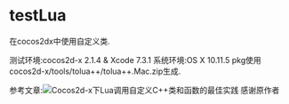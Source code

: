 # testLua
在cocos2dx中使用自定义类.

测试环境:cocos2d-x 2.1.4 & Xcode 7.3.1
系统环境:OS X 10.11.5
pkg使用cocos2d-x/tools/tolua++/tolua++.Mac.zip生成.

参考文章:![Cocos2d-x下Lua调用自定义C++类和函数的最佳实践](https://segmentfault.com/a/1190000000631630)
感谢原作者